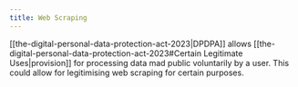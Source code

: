 ```yaml
---
title: Web Scraping
---
```


[[the-digital-personal-data-protection-act-2023|DPDPA]] allows [[the-digital-personal-data-protection-act-2023#Certain Legitimate Uses|provision]] for processing data mad public voluntarily by a user. This could allow for legitimising web scraping for certain purposes.

